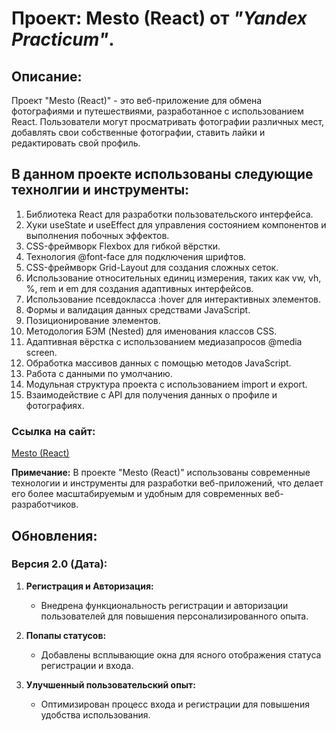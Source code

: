 # Проект: Mesto (React) от _"Yandex Practicum"_.

## Описание:

Проект "Mesto (React)" - это веб-приложение для обмена фотографиями и путешествиями, разработанное с использованием React. Пользователи могут просматривать фотографии различных мест, добавлять свои собственные фотографии, ставить лайки и редактировать свой профиль.

## В данном проекте использованы следующие технолгии и инструменты:

1. Библиотека React для разработки пользовательского интерфейса.
2. Хуки useState и useEffect для управления состоянием компонентов и выполнения побочных эффектов.
3. CSS-фреймворк Flexbox для гибкой вёрстки.
4. Технология @font-face для подключения шрифтов.
5. CSS-фреймворк Grid-Layout для создания сложных сеток.
6. Использование относительных единиц измерения, таких как vw, vh, %, rem и em для создания адаптивных интерфейсов.
7. Использование псевдокласса :hover для интерактивных элементов.
8. Формы и валидация данных средствами JavaScript.
9. Позиционирование элементов.
10. Методология БЭМ (Nested) для именования классов CSS.
11. Адаптивная вёрстка с использованием медиазапросов @media screen.
12. Обработка массивов данных с помощью методов JavaScript.
13. Работа с данными по умолчанию.
14. Модульная структура проекта с использованием import и export.
15. Взаимодействие с API для получения данных о профиле и фотографиях.

### Ссылка на сайт:

[Mesto (React)](https://dmitry145528.github.io/react-mesto-auth/#/sign-in)

**Примечание:** В проекте "Mesto (React)" использованы современные технологии и инструменты для разработки веб-приложений, что делает его более масштабируемым и удобным для современных веб-разработчиков.

## Обновления:

### Версия 2.0 (Дата):

1. **Регистрация и Авторизация:**
   - Внедрена функциональность регистрации и авторизации пользователей для повышения персонализированного опыта.

2. **Попапы статусов:**
   - Добавлены всплывающие окна для ясного отображения статуса регистрации и входа.

3. **Улучшенный пользовательский опыт:**
   - Оптимизирован процесс входа и регистрации для повышения удобства использования.